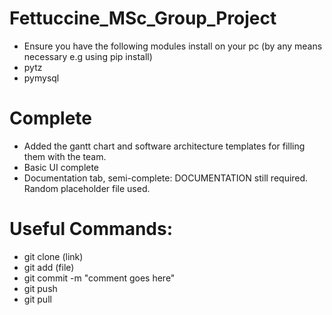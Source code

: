 # Fettuccine_MSc_Group_Project
- Ensure you have the following modules install on your pc (by any means necessary e.g using pip install)
- pytz
- pymysql

# Complete
- Added the gantt chart and software architecture templates for filling them with the team.
- Basic UI complete
- Documentation tab, semi-complete: DOCUMENTATION still required. Random placeholder file used.





# Useful Commands: 
- git clone (link)
- git add (file)
- git commit -m "comment goes here"
- git push
- git pull
